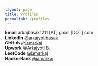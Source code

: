 ```yaml
---
layout: page
title: Profiles
permalink: /profiles
---
```


**Email** arkajbasak1211 [AT] gmail [DOT] com
<br>
**LinkedIn** [@arkajyotibasak](https://www.linkedin.com/in/arkajyotibasak/)
<br>
**GitHub** [@iamarkaj](https://github.com/iamarkaj/)
<br>
**Upwork** [@Arkajyoti B.](https://www.upwork.com/freelancers/~01eccea78b3eb209c1)
<br>
**LeetCode** [@iamarkaj](https://leetcode.com/iamarkaj/)
<br>
**HackerRank** [@iamarkaj](https://www.hackerrank.com/iamarkaj)
